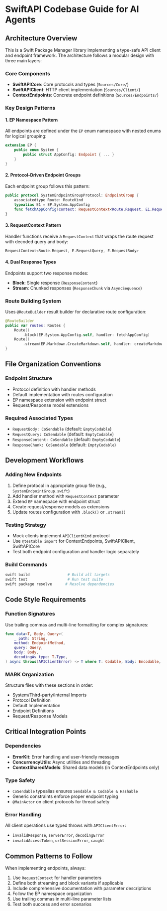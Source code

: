 # SwiftAPI Codebase Guide for AI Agents

## Architecture Overview

This is a Swift Package Manager library implementing a type-safe API client and endpoint framework. The architecture follows a modular design with three main layers:

### Core Components

- **SwiftAPICore**: Core protocols and types (`Sources/Core/`)
- **SwiftAPIClient**: HTTP client implementation (`Sources/Client/`)
- **ContextEndpoints**: Concrete endpoint definitions (`Sources/Endpoints/`)

### Key Design Patterns

#### 1. EP Namespace Pattern

All endpoints are defined under the `EP` enum namespace with nested enums for logical grouping:

```swift
extension EP {
    public enum System {
        public struct AppConfig: Endpoint { ... }
    }
}
```

#### 2. Protocol-Driven Endpoint Groups

Each endpoint group follows this pattern:

```swift
public protocol SystemEndpointGroupProtocol: EndpointGroup {
    associatedtype Route: RouteKind
    typealias E1 = EP.System.AppConfig
    func fetchAppConfig(context: RequestContext<Route.Request, E1.RequestQuery, E1.RequestBody>) async throws -> E1.ResponseContent
}
```

#### 3. RequestContext Pattern

Handler functions receive a `RequestContext` that wraps the route request with decoded query and body:

```swift
RequestContext<Route.Request, E.RequestQuery, E.RequestBody>
```

#### 4. Dual Response Types

Endpoints support two response modes:

- **Block**: Single response (`ResponseContent`)
- **Stream**: Chunked responses (`ResponseChunk` via `AsyncSequence`)

### Route Building System

Uses `@RouteBuilder` result builder for declarative route configuration:

```swift
@RouteBuilder
public var routes: Routes {
    Route()
        .block(EP.System.AppConfig.self, handler: fetchAppConfig)
    Route()
        .stream(EP.Markdown.CreateMarkdown.self, handler: createMarkdown)
}
```

## File Organization Conventions

### Endpoint Structure

- Protocol definition with handler methods
- Default implementation with routes configuration
- EP namespace extension with endpoint struct
- Request/Response model extensions

### Required Associated Types

- `RequestBody: CoSendable` (default: `EmptyCodable`)
- `RequestQuery: CoSendable` (default: `EmptyCodable`)
- `ResponseContent: CoSendable` (default: `EmptyCodable`)
- `ResponseChunk: CoSendable` (default: `EmptyCodable`)

## Development Workflows

### Adding New Endpoints

1. Define protocol in appropriate group file (e.g., `SystemEndpointGroup.swift`)
2. Add handler method with `RequestContext` parameter
3. Extend `EP` namespace with endpoint struct
4. Create request/response models as extensions
5. Update routes configuration with `.block()` or `.stream()`

### Testing Strategy

- Mock clients implement `APIClientKind` protocol
- Use `@testable import` for ContextEndpoints, SwiftAPIClient, SwiftAPICore
- Test both endpoint configuration and handler logic separately

### Build Commands

```bash
swift build                 # Build all targets
swift test                  # Run test suite
swift package resolve      # Resolve dependencies
```

## Code Style Requirements

### Function Signatures

Use trailing commas and multi-line formatting for complex signatures:

```swift
func data<T, Body, Query>(
    _ path: String,
    method: EndpointMethod,
    query: Query,
    body: Body,
    decodingAs type: T.Type,
) async throws(APIClientError) -> T where T: Codable, Body: Encodable, Query: Encodable
```

### MARK Organization

Structure files with these sections in order:

- System/Third-party/Internal Imports
- Protocol Definition
- Default Implementation
- Endpoint Definitions
- Request/Response Models

## Critical Integration Points

### Dependencies

- **ErrorKit**: Error handling and user-friendly messages
- **ConcurrencyUtils**: Async utilities and threading
- **ContextSharedModels**: Shared data models (in ContextEndpoints only)

### Type Safety

- `CoSendable` typealias ensures `Sendable & Codable & Hashable`
- Generic constraints enforce proper endpoint typing
- `@MainActor` on client protocols for thread safety

### Error Handling

All client operations use typed throws with `APIClientError`:

- `invalidResponse`, `serverError`, `decodingError`
- `invalidAccessToken`, `urlSessionError`, `caught`

## Common Patterns to Follow

When implementing endpoints, always:

1. Use `RequestContext` for handler parameters
2. Define both streaming and block variants if applicable
3. Include comprehensive documentation with parameter descriptions
4. Follow the EP namespace organization
5. Use trailing commas in multi-line parameter lists
6. Test both success and error scenarios
